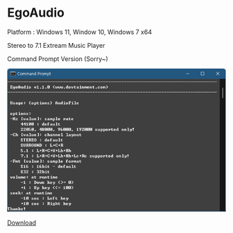 # EgoAudio

Platform : Windows 11, Window 10, Windows 7 x64

Stereo to 7.1 Extream Music Player

Command Prompt Version (Sorry~)

![EgoAudio](/Image/EgoAudio.1.1.0.png)

<a id="raw-url" href="http://www.devtainment.com/download/EgoAudio.zip">Download</a>

